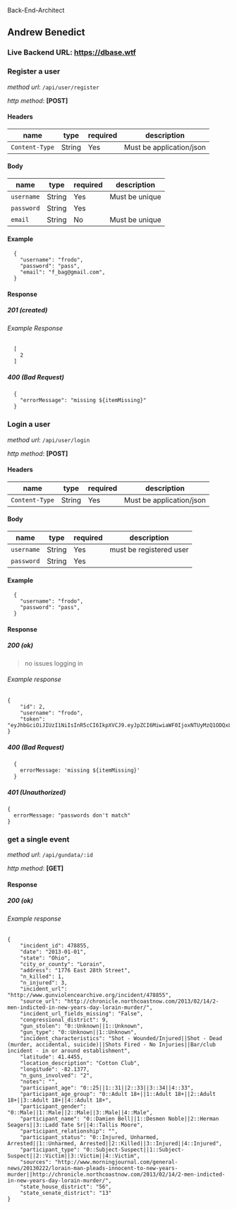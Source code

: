 Back-End-Architect

## Andrew Benedict

### Live Backend URL: https://dbase.wtf

### **Register a user**

_method url_: `/api/user/register`

_http method_: **[POST]**

#### Headers

| name           | type   | required | description              |
| -------------- | ------ | -------- | ------------------------ |
| `Content-Type` | String | Yes      | Must be application/json |

#### Body

| name       | type   | required | description    |
| ---------- | ------ | -------- | -------------- |
| `username` | String | Yes      | Must be unique |
| `password` | String | Yes      |                |
| `email`    | String | No       | Must be unique |

#### Example

```
  {
    "username": "frodo",
    "password": "pass",
    "email": "f_bag@gmail.com",
  }
```

#### Response

##### 201 (created)

###### Example Response

```
  [
    2
  ]
```

##### 400 (Bad Request)

```
  {
    "errorMessage": "missing ${itemMissing}"
  }
```

### **Login a user**

_method url_: `/api/user/login`

_http method_: **[POST]**

#### Headers

| name           | type   | required | description              |
| -------------- | ------ | -------- | ------------------------ |
| `Content-Type` | String | Yes      | Must be application/json |

#### Body

| name       | type   | required | description             |
| ---------- | ------ | -------- | ----------------------- |
| `username` | String | Yes      | must be registered user |
| `password` | String | Yes      |                         |

#### Example

```
  {
    "username": "frodo",
    "password": "pass",
  }
```

#### Response

##### 200 (ok)

> no issues logging in

###### Example response

```
{
    "id": 2,
    "username": "frodo",
    "token": "eyJhbGciOiJIUzI1NiIsInR5cCI6IkpXVCJ9.eyJpZCI6MiwiaWF0IjoxNTUyMzQ1ODQxLCJleHAiOjE1ODM5MDM0NDF9.3vQ4kTKKJBHGMbOVTLGSKP7HKNd3fR7aBCwu45T4JCI"
}
```

##### 400 (Bad Request)

```
  {
    errorMessage: 'missing ${itemMissing}'
  }
```

##### 401 (Unauthorized)

```
{
  errorMessage: "passwords don't match"
}
```

### **get a single event**

_method url_: `/api/gundata/:id`

_http method_: **[GET]**

#### Response

##### 200 (ok)

###### Example response

```
{
    "incident_id": 478855,
    "date": "2013-01-01",
    "state": "Ohio",
    "city_or_county": "Lorain",
    "address": "1776 East 28th Street",
    "n_killed": 1,
    "n_injured": 3,
    "incident_url": "http://www.gunviolencearchive.org/incident/478855",
    "source_url": "http://chronicle.northcoastnow.com/2013/02/14/2-men-indicted-in-new-years-day-lorain-murder/",
    "incident_url_fields_missing": "False",
    "congressional_district": 9,
    "gun_stolen": "0::Unknown||1::Unknown",
    "gun_type": "0::Unknown||1::Unknown",
    "incident_characteristics": "Shot - Wounded/Injured||Shot - Dead (murder, accidental, suicide)||Shots Fired - No Injuries||Bar/club incident - in or around establishment",
    "latitude": 41.4455,
    "location_description": "Cotton Club",
    "longitude": -82.1377,
    "n_guns_involved": "2",
    "notes": "",
    "participant_age": "0::25||1::31||2::33||3::34||4::33",
    "participant_age_group": "0::Adult 18+||1::Adult 18+||2::Adult 18+||3::Adult 18+||4::Adult 18+",
    "participant_gender": "0::Male||1::Male||2::Male||3::Male||4::Male",
    "participant_name": "0::Damien Bell||1::Desmen Noble||2::Herman Seagers||3::Ladd Tate Sr||4::Tallis Moore",
    "participant_relationship": "",
    "participant_status": "0::Injured, Unharmed, Arrested||1::Unharmed, Arrested||2::Killed||3::Injured||4::Injured",
    "participant_type": "0::Subject-Suspect||1::Subject-Suspect||2::Victim||3::Victim||4::Victim",
    "sources": "http://www.morningjournal.com/general-news/20130222/lorain-man-pleads-innocent-to-new-years-murder||http://chronicle.northcoastnow.com/2013/02/14/2-men-indicted-in-new-years-day-lorain-murder/",
    "state_house_district": "56",
    "state_senate_district": "13"
}
```
